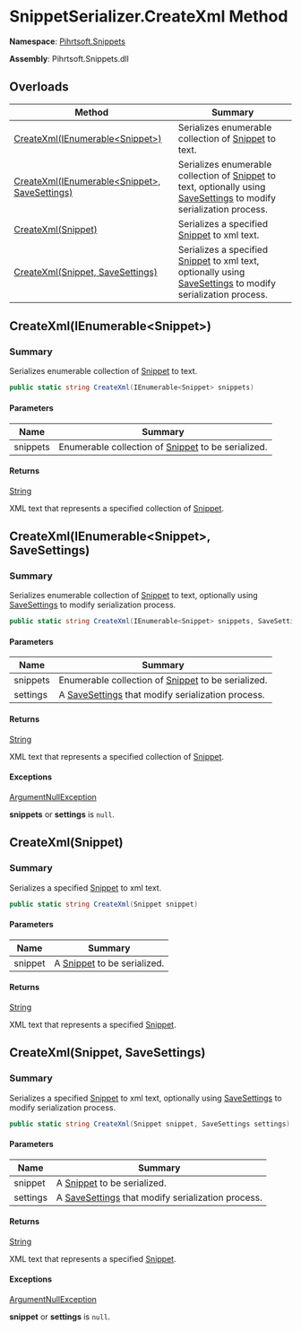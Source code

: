 # SnippetSerializer\.CreateXml Method

**Namespace**: [Pihrtsoft.Snippets](../../README.md)

**Assembly**: Pihrtsoft\.Snippets\.dll

## Overloads

| Method | Summary |
| ------ | ------- |
| [CreateXml(IEnumerable\<Snippet>)](#Pihrtsoft_Snippets_SnippetSerializer_CreateXml_System_Collections_Generic_IEnumerable_Pihrtsoft_Snippets_Snippet__) | Serializes enumerable collection of [Snippet](../../Snippet/README.md) to text\. |
| [CreateXml(IEnumerable\<Snippet>, SaveSettings)](#Pihrtsoft_Snippets_SnippetSerializer_CreateXml_System_Collections_Generic_IEnumerable_Pihrtsoft_Snippets_Snippet__Pihrtsoft_Snippets_SaveSettings_) | Serializes enumerable collection of [Snippet](../../Snippet/README.md) to text, optionally using [SaveSettings](../../SaveSettings/README.md) to modify serialization process\. |
| [CreateXml(Snippet)](#Pihrtsoft_Snippets_SnippetSerializer_CreateXml_Pihrtsoft_Snippets_Snippet_) | Serializes a specified [Snippet](../../Snippet/README.md) to xml text\. |
| [CreateXml(Snippet, SaveSettings)](#Pihrtsoft_Snippets_SnippetSerializer_CreateXml_Pihrtsoft_Snippets_Snippet_Pihrtsoft_Snippets_SaveSettings_) | Serializes a specified [Snippet](../../Snippet/README.md) to xml text, optionally using [SaveSettings](../../SaveSettings/README.md) to modify serialization process\. |

## CreateXml\(IEnumerable\<Snippet>\)<a name="Pihrtsoft_Snippets_SnippetSerializer_CreateXml_System_Collections_Generic_IEnumerable_Pihrtsoft_Snippets_Snippet__"></a>

### Summary

Serializes enumerable collection of [Snippet](../../Snippet/README.md) to text\.

```csharp
public static string CreateXml(IEnumerable<Snippet> snippets)
```

#### Parameters

| Name | Summary |
| ---- | ------- |
| snippets | Enumerable collection of [Snippet](../../Snippet/README.md) to be serialized\. |

#### Returns

[String](https://docs.microsoft.com/en-us/dotnet/api/system.string)

XML text that represents a specified collection of [Snippet](../../Snippet/README.md)\.

## CreateXml\(IEnumerable\<Snippet>, SaveSettings\)<a name="Pihrtsoft_Snippets_SnippetSerializer_CreateXml_System_Collections_Generic_IEnumerable_Pihrtsoft_Snippets_Snippet__Pihrtsoft_Snippets_SaveSettings_"></a>

### Summary

Serializes enumerable collection of [Snippet](../../Snippet/README.md) to text, optionally using [SaveSettings](../../SaveSettings/README.md) to modify serialization process\.

```csharp
public static string CreateXml(IEnumerable<Snippet> snippets, SaveSettings settings)
```

#### Parameters

| Name | Summary |
| ---- | ------- |
| snippets | Enumerable collection of [Snippet](../../Snippet/README.md) to be serialized\. |
| settings | A [SaveSettings](../../SaveSettings/README.md) that modify serialization process\. |

#### Returns

[String](https://docs.microsoft.com/en-us/dotnet/api/system.string)

XML text that represents a specified collection of [Snippet](../../Snippet/README.md)\.

#### Exceptions

[ArgumentNullException](https://docs.microsoft.com/en-us/dotnet/api/system.argumentnullexception)

**snippets** or **settings** is `null`\.

## CreateXml\(Snippet\)<a name="Pihrtsoft_Snippets_SnippetSerializer_CreateXml_Pihrtsoft_Snippets_Snippet_"></a>

### Summary

Serializes a specified [Snippet](../../Snippet/README.md) to xml text\.

```csharp
public static string CreateXml(Snippet snippet)
```

#### Parameters

| Name | Summary |
| ---- | ------- |
| snippet | A [Snippet](../../Snippet/README.md) to be serialized\. |

#### Returns

[String](https://docs.microsoft.com/en-us/dotnet/api/system.string)

XML text that represents a specified [Snippet](../../Snippet/README.md)\.

## CreateXml\(Snippet, SaveSettings\)<a name="Pihrtsoft_Snippets_SnippetSerializer_CreateXml_Pihrtsoft_Snippets_Snippet_Pihrtsoft_Snippets_SaveSettings_"></a>

### Summary

Serializes a specified [Snippet](../../Snippet/README.md) to xml text, optionally using [SaveSettings](../../SaveSettings/README.md) to modify serialization process\.

```csharp
public static string CreateXml(Snippet snippet, SaveSettings settings)
```

#### Parameters

| Name | Summary |
| ---- | ------- |
| snippet | A [Snippet](../../Snippet/README.md) to be serialized\. |
| settings | A [SaveSettings](../../SaveSettings/README.md) that modify serialization process\. |

#### Returns

[String](https://docs.microsoft.com/en-us/dotnet/api/system.string)

XML text that represents a specified [Snippet](../../Snippet/README.md)\.

#### Exceptions

[ArgumentNullException](https://docs.microsoft.com/en-us/dotnet/api/system.argumentnullexception)

**snippet** or **settings** is `null`\.

